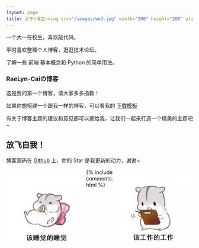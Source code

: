 ```yaml
---
layout: page
title: 关于/博主~<img src="/images/we3.jpg" winth="200" height="200" align="center"/> 
---
```



一个大一在校生，喜欢敲代码。
<p>
平时喜欢整理个人博客，逛逛技术论坛。
<p>
了解一些 前端 基本概念和 Python 的简单用法。

<p>

<h3 class="color:red"> RaeLyn-Caiの博客 </h3>  

<p>

这是我的第一个博客，请大家多多指教！

<p>

如果你想搭建一个跟我一样的博客，可以看我的 
<a href="http://RaeLyn-Cai.github.io">下载模板</a>


<p>

有关于博客主题的建议和意见都可以提给我，让我们一起来打造一个精美的主题吧~ <h2>放飞自我！</h2>

<p> 

博客源码在 <a target="_blank" href='https://github.com/leopardpan/leopardpan.github.io/'>Github</a> 上，你的 Star 是我更新的动力，谢谢~

<p> 
<img src="/images/we1.png" winth="200" height="200" align="left"/>
<img src="/images/we.png" winth="200" height="200" align="right"/>
<p> 

<p> 


{% include comments.html %}

